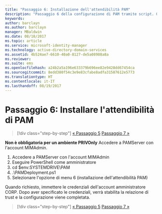 ```yaml
---
title: "Passaggio 6: Installazione dell'attendibilità PAM"
description: "Passaggio 6 della configurazione di PAM tramite script. Questa sezione descrive l'impostazione dell'attendibilità necessaria tra i domini PRIV e CORP"
keywords: 
author: barclayn
ms.author: barclayn
manager: MBaldwin
ms.date: 08/18/2017
ms.topic: article
ms.service: microsoft-identity-manager
ms.technology: active-directory-domain-services
ms.assetid: 4b524ae7-6610-40a0-8127-de5a08988a8a
ms.reviewer: 
ms.suite: ems
ms.openlocfilehash: a24b2a5a196e633379b696ee82e9428dd67454ca
ms.sourcegitcommit: 8edd380f54c3e9e83cfabe8adfa31587612e5773
ms.translationtype: HT
ms.contentlocale: it-IT
ms.lasthandoff: 08/19/2017
---
```

# <a name="step-6-set-up-the-pam-trust"></a>Passaggio 6: Installare l'attendibilità di PAM

>[!div class="step-by-step"]
[« Passaggio 5](sp1-step5-configuring-pam.md)
[Passaggio 7 »](sp1-step7-setup-sidhistory-sidfiltering.md)

**Non è obbligatoria per un ambiente PRIVOnly** Accedere a PAMServer con l'account MIMAdmin.

1. Accedere a PAMServer con l'account MIMAdmin
2. Eseguire PowerShell come amministratore
3. cd $env:SYSTEMDRIVE\PAM
4. .\PAMDeployment.ps1
5. Selezionare l'opzione di menu 6 (installazione dell'attendibilità PAM)

  Quando richiesto, immettere le credenziali dell'account amministratore CORP. Dopo aver specificato le credenziali, verrà stabilita la relazione di trust e la configurazione viene completata.

>[!div class="step-by-step"]
[« Passaggio 5](sp1-step5-configuring-pam.md)
[Passaggio 7 »](sp1-step7-setup-sidhistory-sidfiltering.md)
